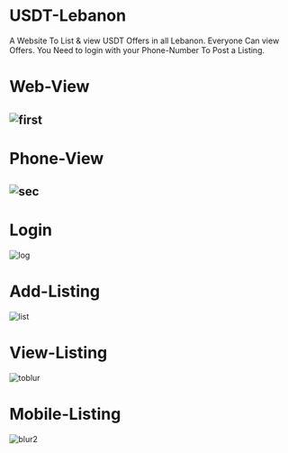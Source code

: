 # USDT-Lebanon
A Website To List & view USDT Offers in all Lebanon.
Everyone Can view Offers.
You Need to login with your Phone-Number To Post a Listing.
# Web-View
![first](https://user-images.githubusercontent.com/81489386/152793653-acb6a248-1e03-4999-ba7d-503a974ff7c1.JPG)
--------------------------------------------------------------------------------------------------------------------------------------------------------------------
# Phone-View
![sec](https://user-images.githubusercontent.com/81489386/152793952-1d0e3b49-3527-4e4b-8322-405ac4667fa5.JPG)
--------------------------------------------------------------------------------------------------------------------------------------------------------------------
# Login
![log](https://user-images.githubusercontent.com/81489386/152794110-93253bc5-ed92-4043-b3be-f7e1a0bd0f5e.JPG)
# Add-Listing
![list](https://user-images.githubusercontent.com/81489386/152794437-64acf053-f07a-439a-87aa-e9322a7f2931.JPG)
# View-Listing

![toblur](https://user-images.githubusercontent.com/81489386/153593408-795346e7-a798-4f6f-9c18-efcfc99cbfbc.JPG)

# Mobile-Listing
![blur2](https://user-images.githubusercontent.com/81489386/153593427-a9fb8f71-8705-449f-9fea-53ca533bcc99.JPG)
